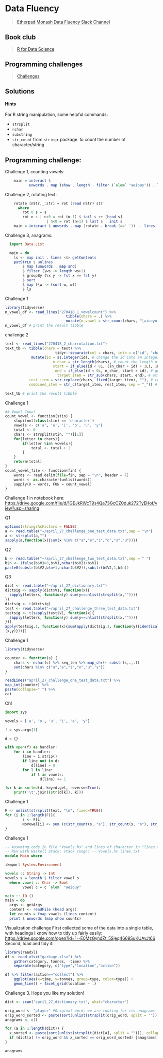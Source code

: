 # Data Fluency

> [Etherpad](https://bit.ly/2Htx4PI)
> [Monash Data Fluency Slack Channel](https://datafluency.slack.com/)

## Book club

> [R for Data Science](http://r4ds.had.co.nz/)

## Programming challenges

> [Challenges](https://monashdatafluency.github.io/challenges/)

## Solutions

#### Hints

For R string manipulation, some helpful commands:
    
- `strsplit`
- `nchar`
- `substring`
- `str_count` from `stringr` package: to count the number of character/string

## Programming challenge:
    
Challenge 1, counting vowels:

```Haskell
    main = interact $
           unwords . map (show . length . filter (`elem` "aeiouy")) . lines
```
           
Challenge 2, rotating text:

```Haskell
    rotate (nStr,_:str) = rot (read nStr) str
      where
        rot 0 s = s
        rot n s | n>0 = rot (n-1) $ tail s ++ [head s]
                   | n<0 = rot (n+1) $ last s : init s
    main = interact $ unwords . map (rotate . break (==' '))  . lines
```

Challenge 3, anagrams:

```Haskell
  import Data.List

  main = do
    ls <- map init . lines <$> getContents
    putStrLn $ unlines
        $ map (unwords . map snd)
        $ filter (\ws -> length ws>1)
        $ groupBy (\x y -> fst x == fst y)
        $ sort
        $ map (\w -> (sort w, w))
        $ ls
```    
    
Challenge 1

```R
library(tidyverse)
n_vowel_df <- read_lines("270418_1_vowelcount") %>%  
    					    tibble(chars = .) %>%  
    					    mutate(n_vowel = str_count(chars, "[aiueyo]"))
n_vowel_df # print the result tibble
```

challenge 2

```R
text <- read_lines("270418_2_charrotation.txt") 
text_tb <- tibble(chars = text) %>%  
    				   tidyr::separate(col = chars, into = c("id", "chars"), sep = "\\s") %>% # separate the number id  
            mutate(id = as.integer(id), # change the id into an integer         
    			      n_char = str_length(chars), # count the length of the character         
    			      start = if_else(id < 0L, ((n_char + id) + 1L), 1L + id), # get the starting character position         
    				   end = if_else(id < 0L, n_char, start + id), # get the end character position         
    					target_item = str_sub(chars, start, end), # extract the target strings         
           rest_item = str_replace(chars, fixed(target_item), ""), # remove the target strings from the original strings         
           combined_item = str_c(target_item, rest_item, sep = "_")) # combine the target and the original strings
            
text_tb # print the result tibble
```

Challenge 1

```python
## Vowel Count
count_vowel <- function(stin) {
    stopifnot(class(stin) == 'character')
    vowels <- c('a', 'e', 'i', 'o', 'u', 'y')
    total <- 0
    chars <- strsplit(stin, "")[[1]]
    for(letter in chars){
        if(letter %in% vowels){
            total <- total + 1
        }
    }
    return(total)
}
count_vowel_file <- function(fin) {
    words <- read.delim(file=fin, sep = "\n", header = F)
    words <- as.character(unlist(words))
    sapply(X = words, FUN = count_vowel)
}
```

Challenge 1 in notebook here: https://drive.google.com/file/d/1GEJkRWcT9s4Qa73GcCZ0duk272TyEHof/view?usp=sharing

Q1

```R
options(stringsAsFactors = FALSE)
a <- read.table("~/april_27_challenge_one_test_data.txt",sep = "\n")
a <- strsplit(a,"")
sapply(a,function(x){sum(x %in% c("a","e","i","o","u","u"))})
```

Q2

```R
b <- read.table("~/april_27_challenge_two_test_data.txt",sep = " ")
b$n <- ifelse(b$V1>0,b$V1,nchar(b$V2)+b$V1)
paste0(substr(b$V2,b$n+1,nchar(b$V2)),substr(b$V2,1,b$n))
```

Q3

```R
dict <- read.table("~/april_27_dictionary.txt")
dictsig <- sapply(dict$V1, function(x){
  sapply(letters, function(y) sum(y==unlist(strsplit(x,""))))
})
dictsig <- t(dictsig)
test <- read.table("~/april_27_challenge_three_test_data.txt")
testsig <- t(sapply(test$V1, function(x){
  sapply(letters, function(y) sum(y==unlist(strsplit(x,""))))
}))
apply(testsig,1, function(x){sum(apply(dictsig,1, function(y){identicalpaste(collapse=" ") %>% 
(x,y)}))})

```

Challenge 1

```R
library(tidyverse)

counter <- function(s) {
    chars <- nchar(s) %>% seq_len %>% map_chr(~ substr(s,.,.))
    sum(chars %in% c("a","e","i","o","u","y"))
}

readLines("april_27_challenge_one_test_data.txt") %>%
map_int(counter) %>% 
paste(collapse=" ") %>% 
cat
```

Ch1

```python
import sys

vowels = ['a', 'o', 'u', 'i', 'e', 'y']

f = sys.argv[1]

d = {}

with open(f) as handler:
    for i in handler:
        line = i.strip()
        if line not in d:
            d[line] = 0
        for l in line:
            if l in vowels:
                d[line] += 1

for k in sorted(d, key=d.get, reverse=True):
    print('\t'.join((str(d[k]), k)))
```

Challenge 1

```R
F <- unlist(strsplit(text, "\n", fixed=TRUE))
for (i in 1:length(F)){
        s <- F[i]
        NoVowel[i] <- sum (c(str_count(s, "a"), str_count(s, "o"), str_count(s, "u"), str_count(s, "i"), str_count(s, "e"), str_count(s, "y")), na.rm = TRUE)
}
```

Challenge 1

```Haskell
-- Assuming code in file "Vowels.hs" and lines of character in "lines.txt"
-- Run with Haskell Stack: stack runghc -- Vowels.hs lines.txt
module Main where

ikmport System.Environment

vowels :: String -> Int
vowels s = length $ filter vowel s
  where vowel :: Char -> Bool
        vowel c = c `elem` "aeiouy"

main :: IO ()
main = do
  args <- getArgs
  content <- readFile (head args)
  let counts = fmap vowels (lines content)
  print $ unwords (map show counts)
```

Visualization challenge
First collected some of the data into a single table, with headings I know how to tidy up fairly easily:
https://drive.google.com/open?id=1--E0MzGyndZt_5Sjeq4669SuKUAvJt66
Second, load and tidy it:

```R
library(readxl)
df <- read_xlsx("garbage.xlsx") %>%
    gather(category, tonnes, -time) %>%
    separate(category, c("type","location","action"))

df %>% filter(action=="collect") %>% 
    ggplot(aes(x=time, y=tonnes, group=type, color=type)) +
    geom_line() + facet_grid(location ~ .)
```

Challenge 3. Hope you like my solution!

```R
dict <- scan("april_27_dictionary.txt", what="character")

orig_word <- "player" #Original word; we are looking for its anagrams
orig_word_sorted <- paste(sort(unlist(strsplit(orig_word, split = ""))), collapse = '')
anagrams <- c()

for (a in 1:length(dict)) {
  x_sorted <- paste(sort(unlist(strsplit(dict[a], split = ""))), collapse = '')
  if (dict[a] != orig_word && x_sorted == orig_word_sorted) {anagrams[length(anagrams)+1] <- dict[a]}
}

anagrams
```
